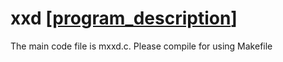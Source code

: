 # xxd [[program_description](./Lab08_MXXD.pdf)]
The main code file is mxxd.c.
Please compile for using Makefile
